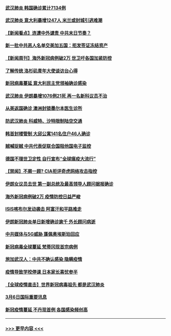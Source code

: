 #### [武汉肺炎 韩国确诊累计7134例](../pages/prog202/a102794726.md?t=03081403) 
#### [武汉肺炎 意大利暴增1247人 米兰或封城引逃难潮](../pages/prog202/a102794689.md?t=03081403) 
#### [【新闻看点】连遭中外谴责 中共末日节奏？](../pages/prog202/a102794677.md?t=03081403) 
#### [新一批中共恶人名单交美加五国：拒发签证冻结资产](../pages/prog202/a102794665.md?t=03081403) 
#### [【新闻周刊】海外新冠病例破2万 世卫吁各国加紧防控](../pages/prog202/a102794613.md?t=03081403) 
#### [了解传统 洛杉矶青年大使谈访台心得](../pages/prog202/a102794378.md?t=03081403) 
#### [新冠病毒蔓延 意大利民主党领袖确诊感染](../pages/prog202/a102794368.md?t=03081403) 
#### [武汉肺炎 伊朗暴增1076例21死 再一名新科议员不治](../pages/prog202/a102794260.md?t=03081403) 
#### [从美返国确诊 澳洲封锁墨尔本医生诊所](../pages/prog202/a102794086.md?t=03081403) 
#### [防武汉肺炎 科威特、沙特限制陆空交通](../pages/prog202/a102793875.md?t=03081403) 
#### [韩首封楼管制 大邱公寓141名住户46人确诊](../pages/prog202/a102793841.md?t=03081403) 
#### [贼喊捉贼  中共代表促联合国阻他国电子监控](../pages/prog202/a102793638.md?t=03081403) 
#### [德国不理世卫定性 自行宣布“全球瘟疫大流行”](../pages/prog202/a102793673.md?t=03081403) 
#### [【禁闻】不屑一顾? CIA拒评奇虎网络攻击指控](../pages/prog202/a102793736.md?t=03081403) 
#### [伊朗女议员去世 第一副总统及最高领导人顾问据报确诊](../pages/prog202/a102793591.md?t=03081403) 
#### [海外新冠病例破2万 疫情防控日益严峻](../pages/prog202/a102793661.md?t=03081403) 
#### [ISIS喀布尔发动袭击 阿富汗和平路难走](../pages/prog202/a102793659.md?t=03081403) 
#### [伊朗新冠肺炎单日新增确诊逾千 外长顾问病逝](../pages/prog202/a102793574.md?t=03081403) 
#### [中共媒体与5G威胁 蓬佩奥埃斯珀回应](../pages/prog202/a102793514.md?t=03081403) 
#### [新冠病毒全球蔓延 梵蒂冈现首宗病例](../pages/prog202/a102793500.md?t=03081403) 
#### [旅加武汉人：中共不确认感染 隐瞒疫情](../pages/prog202/a102793446.md?t=03081403) 
#### [疫情导致学校停课 日本家长喜忧参半](../pages/prog202/a102793448.md?t=03081403) 
#### [【全球疫情直击】世界新冠病毒祖先 都是武汉肺炎](../pages/prog202/a102793272.md?t=03081403) 
#### [3月6日国际重要讯息](../pages/prog202/a102793252.md?t=03081403) 
#### [新冠疫情蔓延 不丹现首例 各国感染频创高](../pages/prog202/a102793120.md?t=03081403) 

----
#### [ >>> 更早内容 <<< ](../indexes/prog202-earlier.md)

